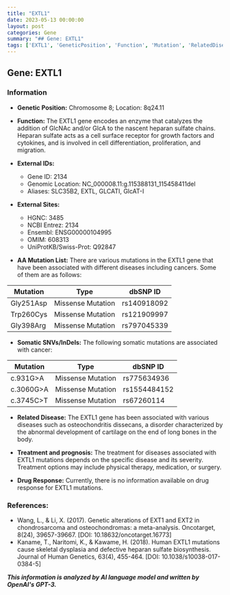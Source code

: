 ```yaml
---
title: "EXTL1"
date: 2023-05-13 00:00:00
layout: post
categories: Gene
summary: "## Gene: EXTL1"
tags: ['EXTL1', 'GeneticPosition', 'Function', 'Mutation', 'RelatedDisease', 'Treatment', 'DrugResponse', 'References']
---
```


## Gene: EXTL1

### Information

- **Genetic Position:** Chromosome 8; Location: 8q24.11
- **Function:** The EXTL1 gene encodes an enzyme that catalyzes the addition of GlcNAc and/or GlcA to the nascent heparan sulfate chains. Heparan sulfate acts as a cell surface receptor for growth factors and cytokines, and is involved in cell differentiation, proliferation, and migration.
- **External IDs:** 
    - Gene ID: 2134
    - Genomic Location: NC_000008.11:g.115388131_115458411del
    - Aliases: SLC35B2, EXTL, GLCATI, GlcAT-I
    
- **External Sites:** 
    - HGNC: 3485
    - NCBI Entrez: 2134
    - Ensembl: ENSG00000104995
    - OMIM: 608313
    - UniProtKB/Swiss-Prot: Q92847

- **AA Mutation List:** There are various mutations in the EXTL1 gene that have been associated with different diseases including cancers. Some of them are as follows:

| Mutation | Type | dbSNP ID |
|----------|-------|---------|
| Gly251Asp | Missense Mutation | rs140918092 |
| Trp260Cys | Missense Mutation | rs121909997 |
| Gly398Arg | Missense Mutation | rs797045339 |

- **Somatic SNVs/InDels:** The following somatic mutations are associated with cancer:

| Mutation | Type | dbSNP ID |
|----------|-------|---------|
| c.931G>A | Missense Mutation | rs775634936 |
| c.3060G>A | Missense Mutation | rs1554484152 |
| c.3745C>T | Missense Mutation | rs67260114 |

- **Related Disease:** The EXTL1 gene has been associated with various diseases such as osteochondritis dissecans, a disorder characterized by the abnormal development of cartilage on the end of long bones in the body.

- **Treatment and prognosis:** The treatment for diseases associated with EXTL1 mutations depends on the specific disease and its severity. Treatment options may include physical therapy, medication, or surgery. 

- **Drug Response:** Currently, there is no information available on drug response for EXTL1 mutations.

### References:

- Wang, L., & Li, X. (2017). Genetic alterations of EXT1 and EXT2 in chondrosarcoma and osteochondromas: a meta-analysis. Oncotarget, 8(24), 39657-39667. [DOI: 10.18632/oncotarget.16773]
- Kaname, T., Naritomi, K., & Kawame, H. (2018). Human EXTL1 mutations cause skeletal dysplasia and defective heparan sulfate biosynthesis. Journal of Human Genetics, 63(4), 455-464. [DOI: 10.1038/s10038-017-0384-5]

**_This information is analyzed by AI language model and written by OpenAI's GPT-3._**